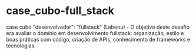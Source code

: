 # case_cubo-full_stack
case cubo "desenvolvedor": "fullstack" (Labenu) - O objetivo deste desafio era avaliar o domínio em desenvolvimento fullstack: organização, estilo e boas práticas com código, criação de APIs, conhecimento de frameworks e tecnologias.
